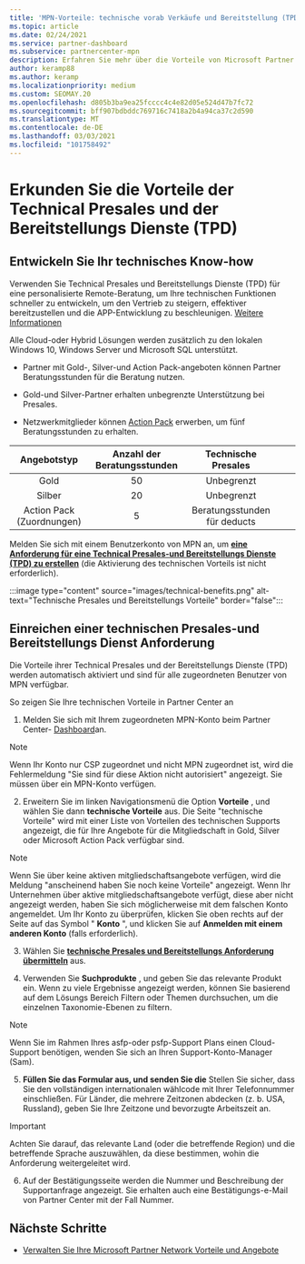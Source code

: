 ```yaml
---
title: 'MPN-Vorteile: technische vorab Verkäufe und Bereitstellung (TPD)'
ms.topic: article
ms.date: 02/24/2021
ms.service: partner-dashboard
ms.subservice: partnercenter-mpn
description: Erfahren Sie mehr über die Vorteile von Microsoft Partner Network (MPN) für die technischen Pre-Sales-und Bereitstellungs Dienste (TPD).
author: keramp88
ms.author: keramp
ms.localizationpriority: medium
ms.custom: SEOMAY.20
ms.openlocfilehash: d805b3ba9ea25fcccc4c4e82d05e524d47b7fc72
ms.sourcegitcommit: bff907bdbddc769716c7418a2b4a94ca37c2d590
ms.translationtype: MT
ms.contentlocale: de-DE
ms.lasthandoff: 03/03/2021
ms.locfileid: "101758492"
---
```

# <a name="explore-technical-presales-and-deployment-services-tpd-benefits"></a>Erkunden Sie die Vorteile der Technical Presales und der Bereitstellungs Dienste (TPD)

## <a name="develop-your-technical-know-how"></a>Entwickeln Sie Ihr technisches Know-how

Verwenden Sie Technical Presales und Bereitstellungs Dienste (TPD) für eine personalisierte Remote-Beratung, um Ihre technischen Funktionen schneller zu entwickeln, um den Vertrieb zu steigern, effektiver bereitzustellen und die APP-Entwicklung zu beschleunigen. [Weitere Informationen](https://aka.ms/TPD)

Alle Cloud-oder Hybrid Lösungen werden zusätzlich zu den lokalen Windows 10, Windows Server und Microsoft SQL unterstützt. 

-   Partner mit Gold-, Silver-und Action Pack-angeboten können Partner Beratungsstunden für die Beratung nutzen. 

-   Gold-und Silver-Partner erhalten unbegrenzte Unterstützung bei Presales. 

-   Netzwerkmitglieder können [Action Pack](https://partner.microsoft.com/membership/action-pack) erwerben, um fünf Beratungsstunden zu erhalten.  


|     Angebotstyp    | Anzahl der Beratungsstunden |   Technische Presales   |   |   |
|:-----------------:|:------------------------:|:----------------------:|:-:|:-:|
|        Gold       |            50            |        Unbegrenzt       |   |   |
|       Silber      |            20            |        Unbegrenzt       |   |   |
| Action Pack (Zuordnungen) |             5            | Beratungsstunden für deducts |   |   |

Melden Sie sich mit einem Benutzerkonto von MPN an, um **[eine Anforderung für eine Technical Presales-und Bereitstellungs Dienste (TPD) zu erstellen](https://partner.microsoft.com/dashboard/mpn/membership/benefits/technical/createadvisoryhours-servicerequest)** (die Aktivierung des technischen Vorteils ist nicht erforderlich).

  :::image type="content" source="images/technical-benefits.png" alt-text="Technische Presales und Bereitstellungs Vorteile" border="false":::

## <a name="submit-a-technical-presales-and-deployment-services-request"></a>Einreichen einer technischen Presales-und Bereitstellungs Dienst Anforderung 

Die Vorteile ihrer Technical Presales und der Bereitstellungs Dienste (TPD) werden automatisch aktiviert und sind für alle zugeordneten Benutzer von MPN verfügbar. 

So zeigen Sie Ihre technischen Vorteile in Partner Center an

1. Melden Sie sich mit Ihrem zugeordneten MPN-Konto beim Partner Center- [Dashboard](https://partner.microsoft.com/dashboard)an. 

>[!NOTE]
>Wenn Ihr Konto nur CSP zugeordnet und nicht MPN zugeordnet ist, wird die Fehlermeldung "Sie sind für diese Aktion nicht autorisiert" angezeigt. Sie müssen über ein MPN-Konto verfügen.

2. Erweitern Sie im linken Navigationsmenü die Option **Vorteile** , und wählen Sie dann **technische Vorteile** aus. Die Seite "technische Vorteile" wird mit einer Liste von Vorteilen des technischen Supports angezeigt, die für Ihre Angebote für die Mitgliedschaft in Gold, Silver oder Microsoft Action Pack verfügbar sind. 

>[!NOTE]
>Wenn Sie über keine aktiven mitgliedschaftsangebote verfügen, wird die Meldung "anscheinend haben Sie noch keine Vorteile" angezeigt. Wenn Ihr Unternehmen über aktive mitgliedschaftsangebote verfügt, diese aber nicht angezeigt werden, haben Sie sich möglicherweise mit dem falschen Konto angemeldet. Um Ihr Konto zu überprüfen, klicken Sie oben rechts auf der Seite auf das Symbol " **Konto** ", und klicken Sie auf **Anmelden mit einem anderen Konto** (falls erforderlich).

3. Wählen Sie **[technische Presales und Bereitstellungs Anforderung übermitteln](https://partner.microsoft.com/dashboard/mpn/membership/benefits/technical/createadvisoryhours-servicerequest)** aus.

4. Verwenden Sie **Suchprodukte** , und geben Sie das relevante Produkt ein. Wenn zu viele Ergebnisse angezeigt werden, können Sie basierend auf dem Lösungs Bereich Filtern oder Themen durchsuchen, um die einzelnen Taxonomie-Ebenen zu filtern.

> [!NOTE]
> Wenn Sie im Rahmen Ihres asfp-oder psfp-Support Plans einen Cloud-Support benötigen, wenden Sie sich an Ihren Support-Konto-Manager (Sam).

5. **Füllen Sie das Formular aus, und senden Sie die** Stellen Sie sicher, dass Sie den vollständigen internationalen wählcode mit Ihrer Telefonnummer einschließen. Für Länder, die mehrere Zeitzonen abdecken (z. b. USA, Russland), geben Sie Ihre Zeitzone und bevorzugte Arbeitszeit an.

> [!IMPORTANT]
> Achten Sie darauf, das relevante Land (oder die betreffende Region) und die betreffende Sprache auszuwählen, da diese bestimmen, wohin die Anforderung weitergeleitet wird.

6. Auf der Bestätigungsseite werden die Nummer und Beschreibung der Supportanfrage angezeigt. Sie erhalten auch eine Bestätigungs-e-Mail von Partner Center mit der Fall Nummer.



## <a name="next-steps"></a>Nächste Schritte

- [Verwalten Sie Ihre Microsoft Partner Network Vorteile und Angebote](manage-your-partner-network-benefits.md)

